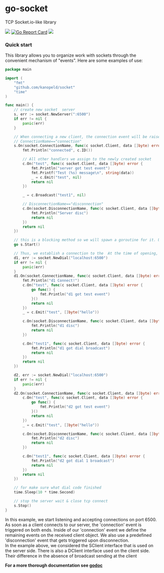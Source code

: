 # go-socket

TCP Socket.io-like library

[![](https://img.shields.io/badge/godoc-reference-5272B4.svg)](https://godoc.org/github.com/kanopeld/socket)
[![Go Report Card](https://goreportcard.com/badge/github.com/kanopeld/socket)](https://goreportcard.com/report/github.com/kanopeld/socket)
![](https://github.com/kanopeld/socket/workflows/ci/badge.svg)

### Quick start

This library allows you to organize work with sockets through the convenient mechanism of "events". Here are some examples of use:

```go
package main

import (
	"fmt"
	"github.com/kanopeld/socket"
	"time"
)

func main() {
	// create new socket  server
    s, err := socket.NewServer(":6500")
    if err != nil {
        panic(err)
    }

    // When connecting a new client, the connection event will be raised, therefore for this to work, such a handler must be defined
    // ConnectionName=="connection"
    s.On(socket.ConnectionName, func(c socket.Client, data []byte) error {
        fmt.Println("connected", c.ID())

        // All other handlers we assign to the newly created socket
        c.On("test", func(c socket.Client, data []byte) error {
            fmt.Println("server got test event")
            fmt.Printf("Test (%s) message\n", string(data))
            _ = c.Emit("test", nil)
            return nil
        })

        _ = c.Broadcast("test1", nil)

        // DisconnectionName=="disconnection"
        c.On(socket.DisconnectionName, func(c socket.Client, data []byte) error {
            fmt.Println("Server disc")
            return nil
        })
        return nil
    })

    // this is a blocking method so we will spawn a goroutine for it. Use s.Stop() to stop the server
    go s.Start()

    // Thus, we establish a connection to the  At the time of opening, the server receives a message and a connection event is called on it
    d1, err := socket.NewDial("localhost:6500")
    if err != nil {
        panic(err)
    }
    d1.On(socket.ConnectionName, func(c socket.Client, data []byte) error {
        fmt.Println("d1 Connect!")
        c.On("test", func(c socket.Client, data []byte) error {
            go func() {
                fmt.Println("d1 got test event")
            }()
            return nil
        })
        _ = c.Emit("test", []byte("hello"))

        c.On(socket.DisconnectionName, func(c socket.Client, data []byte) error {
            fmt.Println("d1 disc")
            return nil
        })

        c.On("test1", func(c socket.Client, data []byte) error {
            fmt.Println("d1 got dial broadcast")
            return nil
        })
        return nil
    })

    d2, err := socket.NewDial("localhost:6500")
    if err != nil {
        panic(err)
    }
    d2.On(socket.ConnectionName, func(c socket.Client, data []byte) error {
        c.On("test", func(c socket.Client, data []byte) error {
            go func() {
                fmt.Println("d2 got test event")
            }()
            return nil
        })
        _ = c.Emit("test", []byte("hello"))

        c.On(socket.DisconnectionName, func(c socket.Client, data []byte) error {
            fmt.Println("d2 disc")
            return nil
        })

        c.On("test1", func(c socket.Client, data []byte) error {
            fmt.Println("d2 got dial 1 broadcast")
            return nil
        })
        return nil
    })

    // for make sure what dial code finished
    time.Sleep(10 * time.Second)

    // stop the server wait & close tcp connect
    s.Stop()
}
```

In this example, we start listening and accepting connections on port 6500. As soon as a client connects to our server, the 'connection' event is triggered on both ends. Inside of our 'connection' event we define the remaining events on the received client object. We also use a predefined 'disconnection' event that gets triggered upon disconnection.\
In the example above, we considered the SClient interface that is used on the server side. There is also a DClient interface used on the client side. Their difference in the absence of broadcast sending at the client

**For a more thorough documentation see [godoc](https://godoc.org/github.com/kanopeld/socket)**

